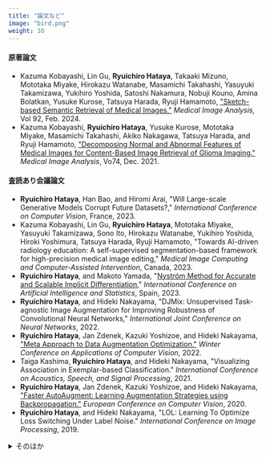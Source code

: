 ```yaml
---
title: "論文など"
image: "bird.png"
weight: 30
---
```


#### 原著論文

* Kazuma Kobayashi, Lin Gu, **Ryuichiro Hataya**, Takaaki Mizuno, Mototaka Miyake, Hirokazu Watanabe, Masamichi Takahashi, Yasuyuki Takamizawa, Yukihiro Yoshida, Satoshi Nakamura, Nobuji Kouno, Amina Bolatkan, Yusuke Kurose, Tatsuya Harada, Ryuji Hamamoto, ["Sketch-based Semantic Retrieval of Medical Images."](https://www.sciencedirect.com/science/article/pii/S1361841523003201) *Medical Image Analysis,* Vol 92, Feb. 2024.
* Kazuma Kobayashi, **Ryuichiro Hataya**, Yusuke Kurose, Mototaka Miyake, Masamichi Takahashi, Akiko Nakagawa, Tatsuya Harada, and Ryuji Hamamoto, ["Decomposing Normal and Abnormal Features of Medical Images for Content-Based Image Retrieval of Glioma Imaging."](https://www.sciencedirect.com/science/article/pii/S1361841521002723) *Medical Image Analysis*, Vo74, Dec. 2021.

#### 査読あり会議論文

* **Ryuichiro Hataya**, Han Bao, and Hiromi Arai, "Will Large-scale Generative Models Corrupt Future Datasets?," *International Conference on Computer Vision*, France, 2023.
* Kazuma Kobayashi, Lin Gu, **Ryuichiro Hataya**, Mototaka Miyake, Yasuyuki Takamizawa, Sono Ito, Hirokazu Watanabe, Yukihiro Yoshida, Hiroki Yoshimura, Tatsuya Harada, Ryuji Hamamoto, "Towards AI-driven radiology education: A self-supervised segmentation-based framework for high-precision medical image editing," *Medical Image Computing and Computer-Assisted Intervention*, Canada, 2023.
* **Ryuichiro Hataya**, and Makoto Yamada, "[Nyström Method for Accurate and Scalable Implicit Differentiation](https://arxiv.org/abs/2302.09726)," *International Conference on Artificial Intelligence and Statistics*, Spain, 2023.
* **Ryuichiro Hataya**, and Hideki Nakayama, "DJMix: Unsupervised Task-agnostic Image Augmentation for Improving Robustness of Convolutional Neural Networks," *International Joint Conference on Neural Networks*, 2022.
* **Ryuichiro Hataya**, Jan Zdenek, Kazuki Yoshizoe, and Hideki Nakayama, ["Meta Approach to Data Augmentation Optimization."](https://openaccess.thecvf.com/content/WACV2022/papers/Hataya_Meta_Approach_to_Data_Augmentation_Optimization_WACV_2022_paper.pdf) *Winter Conference on Applications of Computer Vision*, 2022.
* Taiga Kashima, **Ryuichiro Hataya**, and Hideki Nakayama, "Visualizing Association in Exemplar-based Classification." *International Conference on Acoustics, Speech, and Signal Processing*, 2021.
* **Ryuichiro Hataya**, Jan Zdenek, Kazuki Yoshizoe, and Hideki Nakayama, ["Faster AutoAugment: Learning Augmentation Strategies using Backpropagation."](http://www.ecva.net/papers/eccv_2020/papers_ECCV/html/4830_ECCV_2020_paper.php) *European Conference on Computer Vision*, 2020.
* **Ryuichiro Hataya**, and Hideki Nakayama, "LOL: Learning To Optimize Loss Switching Under Label Noise." *International Conference on Image Processing*, 2019.

<details>
<summary>そのほか</summary>

#### プレプリント

* **Ryuichiro Hataya**, Yoshinobu Kawahara, "Glocal Hypergradient Estimation with Koopman Operator," 2024. [arXiv](https://arxiv.org/abs/2402.02741)
* Han Bao, **Ryuichiro Hataya**, Ryo Karakida, "Self-attention Networks Localize When QK-eigenspectrum Concentrates," 2024. [arXiv](https://arxiv.org/abs/2402.02098)
* Hiroki Naganuma${}^\star$, **Ryuichiro Hataya**${}^\star$, Ioannis Mitliagkas, "An Empirical Investigation of Pre-trained Model Selection for Out-of-Distribution Generalization and Calibration," 2023. [arXiv](https://arxiv.org/abs/2307.08187)
* Leonardo Placidi, **Ryuichiro Hataya**, Toshio Mori, Koki Aoyama, Hayata Morisaki, Kosuke Mitarai, and Keisuke Fujii, "MNISQ: A Large-Scale Quantum Circuit Dataset for Machine Learning on/for Quantum Computers in the NISQ era," 2023. [arXiv](https://arxiv.org/abs/2306.16627)
* **Ryuichiro Hataya**${}^\star$, and Yuka Hashimoto${}^\star$, "Noncommutative $C^\ast$-algebra Net: Learning Neural Networks with Powerful Product Structure in $C^\ast$-algebra," 2023. [arXiv](https://arxiv.org/abs/2302.01191)
* **Ryuichiro Hataya**, Hideki Nakayama, and Kazuki Yoshizoe, "Graph Energy-based Model for Substructure Preserving Molecular Design." 2021. [arxiv](https://arxiv.org/abs/2102.04600)

 (${}^\star$ indicates equal contribution)

#### そのほか

* **Ryuichiro Hataya**, Yuka Hashimoto, "Noncommutative $C^\ast$-algebra Nets,"  International Conference on Quantum Techinques in Machine Learning, 2023. (Peer Reviewed Etended Abstract)
* Hiroki Naganuma, **Ryuichiro Hataya**, "An Empirical Investigation of Pre-trained Model Selection for Out-of-Distribution Generalization and Calibration," ICCV 2023 Workshop on Uncertainty Quantification for Computer Vision, 2023. (Peer Reviewed Etended Abstract [arXiv](https://arxiv.org/abs/2307.08187))
* **Ryuichiro Hataya**, Hideki Nakayama, and Kazuki Yoshizoe, ["Graph Energy-based Model for Molecular Graph Generation."](https://openreview.net/forum?id=I2AD-xWJ2-J) *EBM Workshop at ICLR 2021*, 2021. (Peer Reviewed, Contributed Talk)
* Kazuma Kobayashi, Ryuichiro Hataya, Yusuke Kurose, Tatsuya Harada, and Ryuji Hamamoto, "Decomposing Normal and Abnormal Features of Medical Images for Content-based Image Retrieval." *Machine Learning for Health Workshop at NeurIPS 2020*. (Peer Reviewed, Extended Abstract)
* **Ryuichiro Hataya**, Kumiko Matsui, and Tomoki Karasawa, "Learning to Identify Large Fossils using Deep Convolutional Neural Networks", *Geological Society of America Abstracts with Programs*. Vol 52, No. 6, 2020.
* **Ryuichiro Hataya**, and Hideki Nakayama, "Unifying semi-supervised and robust leaning by mixup." *Workshop on Learning from Limited Labeled Data at ICLR 2019*, 2019. (Peer Reviewed, Spotlight)

</details>
